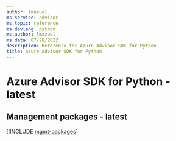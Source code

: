 ```yaml
---
author: lmazuel
ms.service: advisor
ms.topic: reference
ms.devlang: python
ms.author: lmazuel
ms.data: 07/28/2022
description: Reference for Azure Advisor SDK for Python
title: Azure Advisor SDK for Python
---
```

# Azure Advisor SDK for Python - latest

## Management packages - latest
[!INCLUDE [mgmt-packages](advisor-mgmt-index.md)]
